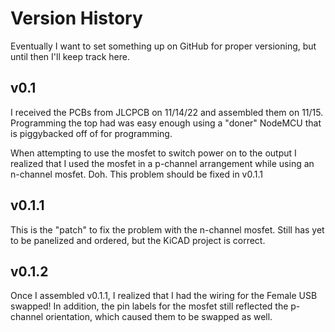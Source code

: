 # Version History

Eventually I want to set something up on GitHub for proper versioning, but until then I'll keep track here.

## v0.1

I received the PCBs from JLCPCB on 11/14/22 and assembled them on 11/15. Programming the top had was easy enough using a "doner" NodeMCU that is piggybacked off of for programming.

When attempting to use the mosfet to switch power on to the output I realized that I used the mosfet in a p-channel arrangement while using an n-channel mosfet. Doh. This problem should be fixed in v0.1.1

## v0.1.1

This is the "patch" to fix the problem with the n-channel mosfet. Still has yet to be panelized and ordered, but the KiCAD project is correct.

## v0.1.2

Once I assembled v0.1.1, I realized that I had the wiring for the Female USB swapped! In addition, the pin labels for the mosfet still reflected the p-channel orientation, which caused them to be swapped as well.